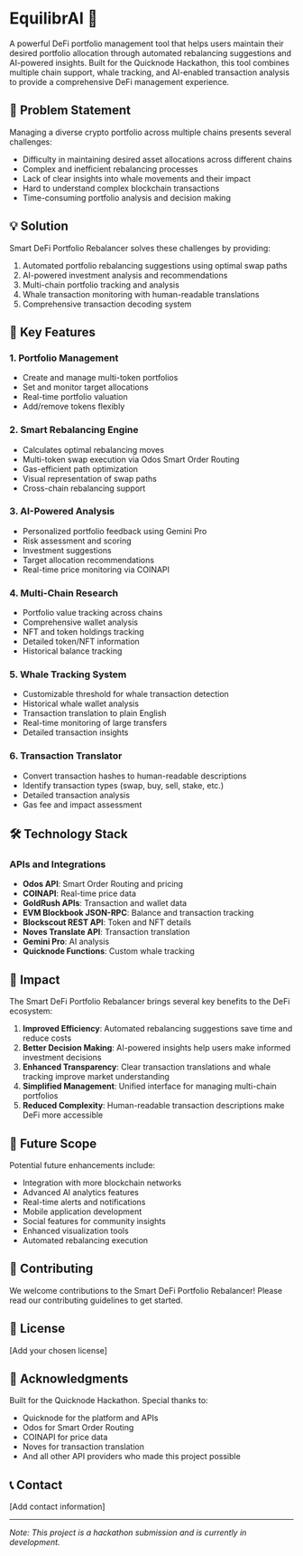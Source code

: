 # EquilibrAI 🚀

A powerful DeFi portfolio management tool that helps users maintain their desired portfolio allocation through automated rebalancing suggestions and AI-powered insights. Built for the Quicknode Hackathon, this tool combines multiple chain support, whale tracking, and AI-enabled transaction analysis to provide a comprehensive DeFi management experience.

## 🎯 Problem Statement

Managing a diverse crypto portfolio across multiple chains presents several challenges:

- Difficulty in maintaining desired asset allocations across different chains
- Complex and inefficient rebalancing processes
- Lack of clear insights into whale movements and their impact
- Hard to understand complex blockchain transactions
- Time-consuming portfolio analysis and decision making

## 💡 Solution

Smart DeFi Portfolio Rebalancer solves these challenges by providing:

1. Automated portfolio rebalancing suggestions using optimal swap paths
2. AI-powered investment analysis and recommendations
3. Multi-chain portfolio tracking and analysis
4. Whale transaction monitoring with human-readable translations
5. Comprehensive transaction decoding system

## 🌟 Key Features

### 1. Portfolio Management

- Create and manage multi-token portfolios
- Set and monitor target allocations
- Real-time portfolio valuation
- Add/remove tokens flexibly

### 2. Smart Rebalancing Engine

- Calculates optimal rebalancing moves
- Multi-token swap execution via Odos Smart Order Routing
- Gas-efficient path optimization
- Visual representation of swap paths
- Cross-chain rebalancing support

### 3. AI-Powered Analysis

- Personalized portfolio feedback using Gemini Pro
- Risk assessment and scoring
- Investment suggestions
- Target allocation recommendations
- Real-time price monitoring via COINAPI

### 4. Multi-Chain Research

- Portfolio value tracking across chains
- Comprehensive wallet analysis
- NFT and token holdings tracking
- Detailed token/NFT information
- Historical balance tracking

### 5. Whale Tracking System

- Customizable threshold for whale transaction detection
- Historical whale wallet analysis
- Transaction translation to plain English
- Real-time monitoring of large transfers
- Detailed transaction insights

### 6. Transaction Translator

- Convert transaction hashes to human-readable descriptions
- Identify transaction types (swap, buy, sell, stake, etc.)
- Detailed transaction analysis
- Gas fee and impact assessment

## 🛠️ Technology Stack

### APIs and Integrations

- **Odos API**: Smart Order Routing and pricing
- **COINAPI**: Real-time price data
- **GoldRush APIs**: Transaction and wallet data
- **EVM Blockbook JSON-RPC**: Balance and transaction tracking
- **Blockscout REST API**: Token and NFT details
- **Noves Translate API**: Transaction translation
- **Gemini Pro**: AI analysis
- **Quicknode Functions**: Custom whale tracking

## 🎯 Impact

The Smart DeFi Portfolio Rebalancer brings several key benefits to the DeFi ecosystem:

1. **Improved Efficiency**: Automated rebalancing suggestions save time and reduce costs
2. **Better Decision Making**: AI-powered insights help users make informed investment decisions
3. **Enhanced Transparency**: Clear transaction translations and whale tracking improve market understanding
4. **Simplified Management**: Unified interface for managing multi-chain portfolios
5. **Reduced Complexity**: Human-readable transaction descriptions make DeFi more accessible

## 🚀 Future Scope

Potential future enhancements include:

- Integration with more blockchain networks
- Advanced AI analytics features
- Real-time alerts and notifications
- Mobile application development
- Social features for community insights
- Enhanced visualization tools
- Automated rebalancing execution

## 👥 Contributing

We welcome contributions to the Smart DeFi Portfolio Rebalancer! Please read our contributing guidelines to get started.

## 📄 License

[Add your chosen license]

## 🙏 Acknowledgments

Built for the Quicknode Hackathon. Special thanks to:

- Quicknode for the platform and APIs
- Odos for Smart Order Routing
- COINAPI for price data
- Noves for transaction translation
- And all other API providers who made this project possible

## 📞 Contact

[Add contact information]

---

_Note: This project is a hackathon submission and is currently in development._

